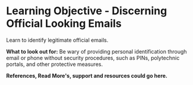 # Learning Objective - Discerning Official Looking Emails

Learn to identify legitimate official emails.

**What to look out for:** Be wary of providing personal identification through email or phone without security procedures, such as PINs, polytechnic portals, and other protective measures.

**References, Read More's, support and resources could go here.**

